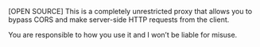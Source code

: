 [OPEN SOURCE] This is a completely unrestricted proxy that allows you to bypass CORS and make server-side HTTP requests from the client.

You are responsible to how you use it and  I won’t be liable for misuse.
